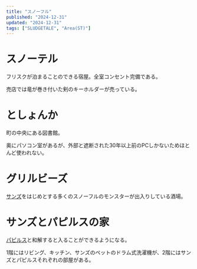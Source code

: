 ```yaml
---
title: "スノーフル"
published: "2024-12-31"
updated: "2024-12-31"
tags: ["SLUDGETALE", "Area(ST)"]
---
```


# スノーテル

フリスクが泊まることのできる宿屋。全室コンセント完備である。

売店では竜が巻き付いた剣のキーホルダーが売っている。

<div class="space_line_2"></div>

# としょんか

町の中央にある図書館。

奥にパソコン室があるが、外部と遮断された30年以上前のPCしかないためほとんど使われない。

<div class="space_line_2"></div>

# グリルビーズ

[サンズ](/sludgetale/sans)をはじめとする多くのスノーフルのモンスターが出入りしている酒場。

<div class="space_line_2"></div>

# サンズとパピルスの家

[パピルス](/sludgetale/papyrus)と和解すると入ることができるようになる。

1階にはリビング、キッチン、サンズのペットのドラム式洗濯機が、2階にはサンズとパピルスそれぞれの部屋がある。